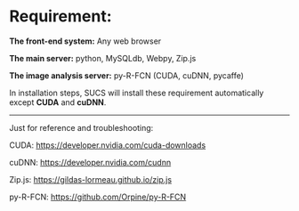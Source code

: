 # Requirement:


**The front-end system:** Any web browser

**The main server:** python, MySQLdb, Webpy, Zip.js

**The image analysis server:** py-R-FCN (CUDA, cuDNN, pycaffe)


In installation steps, SUCS will install these requirement automatically except **CUDA** and **cuDNN**.


-------

Just for reference and troubleshooting:

CUDA: https://developer.nvidia.com/cuda-downloads

cuDNN: https://developer.nvidia.com/cudnn

Zip.js: https://gildas-lormeau.github.io/zip.js

py-R-FCN: https://github.com/Orpine/py-R-FCN